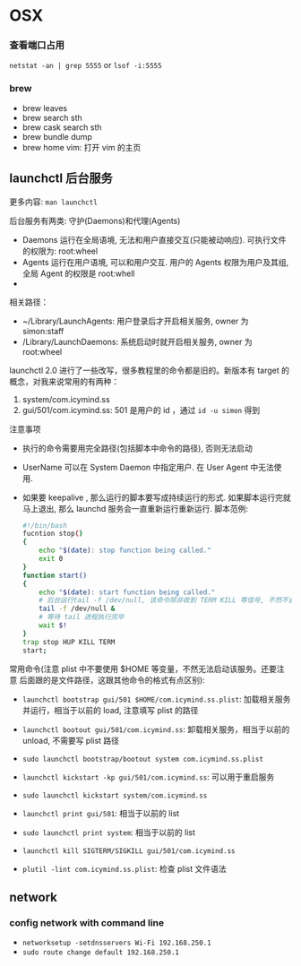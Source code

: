# OSX

### 查看端口占用
`netstat -an | grep 5555` or `lsof -i:5555`

### brew
- brew leaves
- brew search sth
- brew cask search sth
- brew bundle dump
- brew home vim: 打开 vim 的主页

## launchctl 后台服务

更多内容: `man launchctl`

后台服务有两类: 守护(Daemons)和代理(Agents)

- Daemons 运行在全局语境, 无法和用户直接交互(只能被动响应). 可执行文件的权限为: root:wheel
- Agents 运行在用户语境, 可以和用户交互. 用户的 Agents 权限为用户及其组, 全局 Agent 的权限是 root:whell
- 

相关路径：

- ~/Library/LaunchAgents: 用户登录后才开启相关服务, owner 为 simon:staff
- /Library/LaunchDaemons: 系统启动时就开启相关服务, owner  为 root:wheel

launchctl 2.0 进行了一些改写，很多教程里的命令都是旧的。新版本有 target 的概念，对我来说常用的有两种：

1. system/com.icymind.ss
2. gui/501/com.icymind.ss: 501 是用户的 id ，通过 `id -u simon` 得到

注意事项
- 执行的命令需要用完全路径(包括脚本中命令的路径), 否则无法启动
- UserName 可以在 System Daemon 中指定用户. 在 User Agent 中无法使用.
- 如果要 keepalive , 那么运行的脚本要写成持续运行的形式. 如果脚本运行完就马上退出, 那么 launchd 服务会一直重新运行重新运行. 脚本范例:

    ```bash
    #!/bin/bash
    fucntion stop()
    {
        echo "$(date): stop function being called."
        exit 0
    }
    function start()
    {
        echo "$(date): start function being called."
        # 后台运行tail -f /dev/null, 该命令除非收到 TERM KILL 等信号, 不然不会退出. 类似的功能有 read/cat 等等
        tail -f /dev/null &
        # 等待 tail 进程执行完毕
        wait $!
    }
    trap stop HUP KILL TERM
    start;
    ```

常用命令(注意 plist 中不要使用 $HOME 等变量，不然无法启动该服务。还要注意 后面跟的是文件路径，这跟其他命令的格式有点区别):

- `launchctl bootstrap gui/501 $HOME/com.icymind.ss.plist`: 加载相关服务并运行，相当于以前的 load, 注意填写 plist 的路径
- `launchctl bootout gui/501/com.icymind.ss`: 卸载相关服务，相当于以前的 unload, 不需要写 plist 路径
- `sudo launchctl bootstrap/bootout system com.icymind.ss.plist`

- `launchctl kickstart -kp gui/501/com.icymind.ss`: 可以用于重启服务
- `sudo launchctl kickstart system/com.icymind.ss`

- `launchctl print gui/501`: 相当于以前的 list
- `sudo launchctl print system`: 相当于以前的 list

- `launchctl kill SIGTERM/SIGKILL gui/501/com.icymind.ss`
- `plutil -lint com.icymind.ss.plist`: 检查 plist 文件语法


## network

### config network with command line
- `networksetup -setdnsservers Wi-Fi 192.168.250.1 `
- `sudo route change default 192.168.250.1`
